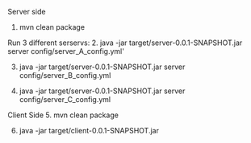 Server side 

1. mvn clean package

Run 3 different serservs:
2. java -jar target/server-0.0.1-SNAPSHOT.jar server config/server_A_config.yml'

3. java -jar target/server-0.0.1-SNAPSHOT.jar server config/server_B_config.yml

4. java -jar target/server-0.0.1-SNAPSHOT.jar server config/server_C_config.yml


Client Side
5. mvn clean package

6. java -jar target/client-0.0.1-SNAPSHOT.jar
